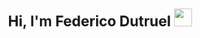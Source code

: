 <h1 align="center"><b> Hi, I'm Federico Dutruel </b><img src="https://media.giphy.com/media/hvRJCLFzcasrR4ia7z/giphy.gif" width="35"></h1>

